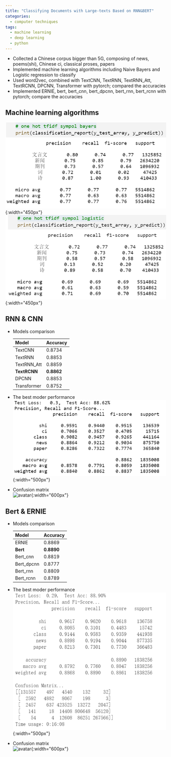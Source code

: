 ```yaml
---
title: "Classifying Documents with Large-texts Based on RNN&BERT"
categories:
  - computer techniques
tags:
  - machine learning 
  - deep learning
  - python
---
```

+ Collected a Chinese corpus bigger than 5G, composing of news, poems(shi), Chinese ci, classical proses, papers  
+ Implemented machine learning algorithms including Naive Bayers and Logistic regression to classify
+ Used word2vec, combined with TextCNN, TextRNN, TextRNN_Att, TextRCNN, DPCNN, Transformer with pytorch; compared the accuracies
+ Implemented ERNIE, bert, bert_cnn, bert_dpcnn, bert_rnn, bert_rcnn with pytorch; compare the accuracies

## Machine learning algorithms
![avatar](/assets/images/texts_classification/1.png){:width="450px"}![avatar](/assets/images/texts_classification/2.png){:width="450px"}  

## RNN & CNN
+ Models comparison
  
  | Model | Accuracy | 
  | ---- | ---- | 
  | TextCNN | 0.8734 | 
  | TextRNN | 0.8853 |  
  | TextRNN_Att | 0.8859 |  
  | **TextRCNN** | **0.8862** |  
  | DPCNN | 0.8853 |  
  | Transformer | 0.8752 |  
+ The best moder performance  
![avatar](/assets/images/texts_classification/3.png){:width="500px"}    
+ Confusion matrix  
![avatar](/assets/images/texts_classification/4.png){:width="600px"}  
  
## Bert & ERNIE
+ Models comparison
  
  | Model | Accuracy |
  | --- | --- |
  | ERNIE | 0.8869 |
  | **Bert** | **0.8890** |
  | Bert_cnn | 0.8819 |
  | Bert_dpcnn | 0.8777 |
  | Bert_rnn | 0.8809 |
  | Bert_rcnn | 0.8789 |
+ The best moder performance  
![avatar](/assets/images/texts_classification/5.png){:width="500px"}    
+ Confusion matrix  
![avatar](/assets/images/texts_classification/6.png){:width="600px"}  